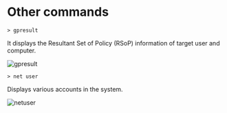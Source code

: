 # Other commands

```> gpresult```

It displays the Resultant Set of Policy (RSoP) information of target user and computer. 

![gpresult](https://github.com/user-attachments/assets/ab0c969b-9b75-48b4-a033-89e03b2b38d0)

```> net user```

Displays various accounts in the system.

![netuser](https://github.com/user-attachments/assets/542f4d77-bfd2-4ed9-982e-9764dfd3cdc4)
